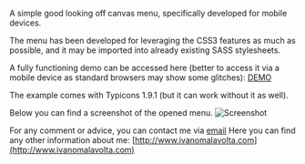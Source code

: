 A simple good looking off canvas menu, specifically developed for mobile devices.

The menu has been developed for leveraging the CSS3 features as much as possible,
and it may be imported into already existing SASS stylesheets.

A fully functioning demo can be accessed here (better to access it via a mobile
device as standard browsers may show some glitches): [DEMO](http://codepen.io/iivanoo/full/WvWXqR/)

The example comes with Typicons 1.9.1 (but it can work without it as well).
  <link rel="stylesheet" type="text/css" href="lib/typicons/typicons.min.css">

Below you can find a screenshot of the opened menu.
![Screenshot](./screenshot.png:large)

For any comment or advice, you can contact me via [email](mailto:ivanomalavolta@gmail.com)
Here you can find any other information about me: [http://www.ivanomalavolta.com](http://www.ivanomalavolta.com)
